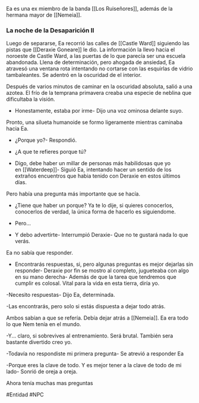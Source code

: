 Ea es una ex miembro de la banda [[Los Ruiseñores]], además de la hermana mayor de [[Nemeia]].

### La noche de la Desaparición II
Luego de separarse, Ea recorrió las calles de [[Castle Ward]] siguiendo las pistas que [[Deraxie Goneare]] le dio. La información la llevo hacia el noroeste de Castle Ward, a las puertas de lo que parecía ser una escuela abandonada. Llena de determinación, pero ahogada de ansiedad, Ea atravesó una ventana rota intentando no cortarse con las esquirlas de vidrio tambaleantes. Se adentró en la oscuridad de el interior.

Después de varios minutos de caminar en la oscuridad absoluta, salió a una azotea. El frío de la temprana primavera creaba una especie de neblina que dificultaba la visión.

- Honestamente, estaba por irme- Dijo una voz ominosa delante suyo.

Pronto, una silueta humanoide se formo ligeramente mientras caminaba hacia Ea.

- ¿Porque yo?- Respondió.

- ¿A que te refieres porque tú?

- Digo, debe haber un millar de personas más habilidosas que yo en [[Waterdeep]]- Siguió Ea, intentando hacer un sentido de los extraños encuentros que habia tenido con Deraxie en estos últimos días.

Pero había una pregunta más importante que se hacía.

- ¿Tiene que haber un porque? Ya te lo dije, si quieres conocerlos, conocerlos de verdad, la única forma de hacerlo es siguiendome.

- Pero...

- Y debo advertirte- Interrumpió Deraxie- Que no te gustará nada lo que verás.

Ea no sabía que responder.

- Encontrarás respuestas, si, pero algunas preguntas es mejor dejarlas sin responder- Deraxie por fin se mostro al completo, jugueteaba con algo en su mano derecha- Además de que la tarea que tendremos que cumplir es colosal. Vital para la vida en esta tierra, diría yo.

-Necesito respuestas- Dijo Ea, determinada.

-Las encontrarás, pero solo si estás dispuesta a dejar todo atrás.

Ambos sabían a que se refería. Debía dejar atrás a [[Nemeia]]. Ea era todo lo que Nem tenía en el mundo.

-Y... claro, si sobrevives al entrenamiento. Será brutal. También sera bastante divertido creo yo.

-Todavía no respondiste mi primera pregunta- Se atrevió a responder Ea

-Porque eres la clave de todo. Y es mejor tener a la clave de todo de mi lado- Sonrió de oreja a oreja.

Ahora tenía muchas mas preguntas




#Entidad #NPC